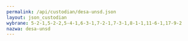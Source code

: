 ```yaml
---
permalink: /api/custodian/desa-unsd.json
layout: json_custodian
wybrane: 5-2-1,5-2-2,5-4-1,6-3-1,7-2-1,7-3-1,8-1-1,11-6-1,17-9-2
nazwa: desa-unsd
---
```


